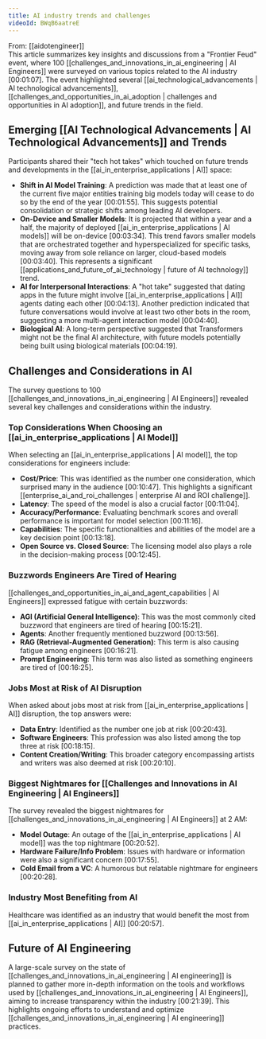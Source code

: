 ```yaml
---
title: AI industry trends and challenges
videoId: BWqB6aatreE
---
```


From: [[aidotengineer]] <br/> 
This article summarizes key insights and discussions from a "Frontier Feud" event, where 100 [[challenges_and_innovations_in_ai_engineering | AI Engineers]] were surveyed on various topics related to the AI industry <a class="yt-timestamp" data-t="00:01:07">[00:01:07]</a>. The event highlighted several [[ai_technological_advancements | AI technological advancements]], [[challenges_and_opportunities_in_ai_adoption | challenges and opportunities in AI adoption]], and future trends in the field.

## Emerging [[AI Technological Advancements | AI Technological Advancements]] and Trends

Participants shared their "tech hot takes" which touched on future trends and developments in the [[ai_in_enterprise_applications | AI]] space:

*   **Shift in AI Model Training**: A prediction was made that at least one of the current five major entities training big models today will cease to do so by the end of the year <a class="yt-timestamp" data-t="00:01:55">[00:01:55]</a>. This suggests potential consolidation or strategic shifts among leading AI developers.
*   **On-Device and Smaller Models**: It is projected that within a year and a half, the majority of deployed [[ai_in_enterprise_applications | AI models]] will be on-device <a class="yt-timestamp" data-t="00:03:34">[00:03:34]</a>. This trend favors smaller models that are orchestrated together and hyperspecialized for specific tasks, moving away from sole reliance on larger, cloud-based models <a class="yt-timestamp" data-t="00:03:40">[00:03:40]</a>. This represents a significant [[applications_and_future_of_ai_technology | future of AI technology]] trend.
*   **AI for Interpersonal Interactions**: A "hot take" suggested that dating apps in the future might involve [[ai_in_enterprise_applications | AI]] agents dating each other <a class="yt-timestamp" data-t="00:04:13">[00:04:13]</a>. Another prediction indicated that future conversations would involve at least two other bots in the room, suggesting a more multi-agent interaction model <a class="yt-timestamp" data-t="00:04:40">[00:04:40]</a>.
*   **Biological AI**: A long-term perspective suggested that Transformers might not be the final AI architecture, with future models potentially being built using biological materials <a class="yt-timestamp" data-t="00:04:19">[00:04:19]</a>.

## Challenges and Considerations in AI

The survey questions to 100 [[challenges_and_innovations_in_ai_engineering | AI Engineers]] revealed several key challenges and considerations within the industry.

### Top Considerations When Choosing an [[ai_in_enterprise_applications | AI Model]]

When selecting an [[ai_in_enterprise_applications | AI model]], the top considerations for engineers include:

*   **Cost/Price**: This was identified as the number one consideration, which surprised many in the audience <a class="yt-timestamp" data-t="00:10:47">[00:10:47]</a>. This highlights a significant [[enterprise_ai_and_roi_challenges | enterprise AI and ROI challenge]].
*   **Latency**: The speed of the model is also a crucial factor <a class="yt-timestamp" data-t="00:11:04">[00:11:04]</a>.
*   **Accuracy/Performance**: Evaluating benchmark scores and overall performance is important for model selection <a class="yt-timestamp" data-t="00:11:16">[00:11:16]</a>.
*   **Capabilities**: The specific functionalities and abilities of the model are a key decision point <a class="yt-timestamp" data-t="00:13:18">[00:13:18]</a>.
*   **Open Source vs. Closed Source**: The licensing model also plays a role in the decision-making process <a class="yt-timestamp" data-t="00:12:45">[00:12:45]</a>.

### Buzzwords Engineers Are Tired of Hearing

[[challenges_and_opportunities_in_ai_and_agent_capabilities | AI Engineers]] expressed fatigue with certain buzzwords:

*   **AGI (Artificial General Intelligence)**: This was the most commonly cited buzzword that engineers are tired of hearing <a class="yt-timestamp" data-t="00:15:21">[00:15:21]</a>.
*   **Agents**: Another frequently mentioned buzzword <a class="yt-timestamp" data-t="00:13:56">[00:13:56]</a>.
*   **RAG (Retrieval-Augmented Generation)**: This term is also causing fatigue among engineers <a class="yt-timestamp" data-t="00:16:21">[00:16:21]</a>.
*   **Prompt Engineering**: This term was also listed as something engineers are tired of <a class="yt-timestamp" data-t="00:16:25">[00:16:25]</a>.

### Jobs Most at Risk of AI Disruption

When asked about jobs most at risk from [[ai_in_enterprise_applications | AI]] disruption, the top answers were:

*   **Data Entry**: Identified as the number one job at risk <a class="yt-timestamp" data-t="00:20:43">[00:20:43]</a>.
*   **Software Engineers**: This profession was also listed among the top three at risk <a class="yt-timestamp" data-t="00:18:15">[00:18:15]</a>.
*   **Content Creation/Writing**: This broader category encompassing artists and writers was also deemed at risk <a class="yt-timestamp" data-t="00:20:10">[00:20:10]</a>.

### Biggest Nightmares for [[Challenges and Innovations in AI Engineering | AI Engineers]]

The survey revealed the biggest nightmares for [[challenges_and_innovations_in_ai_engineering | AI Engineers]] at 2 AM:

*   **Model Outage**: An outage of the [[ai_in_enterprise_applications | AI model]] was the top nightmare <a class="yt-timestamp" data-t="00:20:52">[00:20:52]</a>.
*   **Hardware Failure/Info Problem**: Issues with hardware or information were also a significant concern <a class="yt-timestamp" data-t="00:17:55">[00:17:55]</a>.
*   **Cold Email from a VC**: A humorous but relatable nightmare for engineers <a class="yt-timestamp" data-t="00:20:28">[00:20:28]</a>.

### Industry Most Benefiting from AI

Healthcare was identified as an industry that would benefit the most from [[ai_in_enterprise_applications | AI]] <a class="yt-timestamp" data-t="00:20:57">[00:20:57]</a>.

## Future of AI Engineering

A large-scale survey on the state of [[challenges_and_innovations_in_ai_engineering | AI engineering]] is planned to gather more in-depth information on the tools and workflows used by [[challenges_and_innovations_in_ai_engineering | AI Engineers]], aiming to increase transparency within the industry <a class="yt-timestamp" data-t="00:21:39">[00:21:39]</a>. This highlights ongoing efforts to understand and optimize [[challenges_and_innovations_in_ai_engineering | AI engineering]] practices.